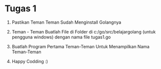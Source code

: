 # Tugas 1


1. Pastikan Teman Teman Sudah Menginstall Golangnya

2. Teman - Teman Buatlah File di Folder di c:/go/src/belajargolang (untuk pengguna windows)  dengan nama file tugas1.go

3. Buatlah Program Pertama Teman-Teman Untuk Menampilkan Nama Teman-Teman

4. Happy Codding :)